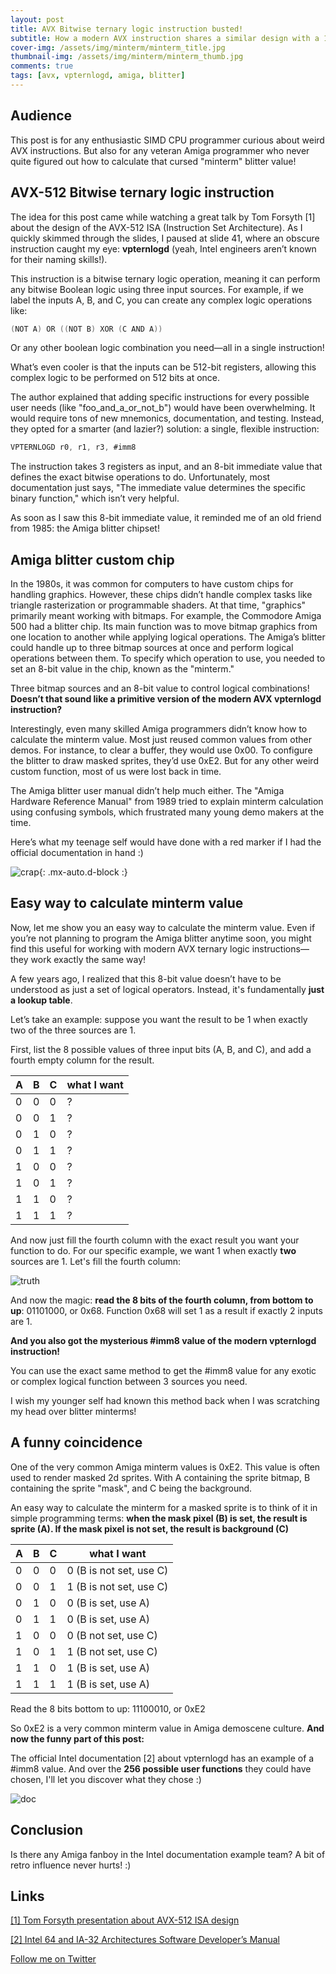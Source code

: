 ```yaml
---
layout: post
title: AVX Bitwise ternary logic instruction busted!
subtitle: How a modern AVX instruction shares a similar design with a 1985 blitter chip, by Arnaud Carré
cover-img: /assets/img/minterm/minterm_title.jpg
thumbnail-img: /assets/img/minterm/minterm_thumb.jpg
comments: true
tags: [avx, vpternlogd, amiga, blitter]
---
```

## Audience

This post is for any enthusiastic SIMD CPU programmer curious about weird AVX instructions. But also for any veteran Amiga programmer who never quite figured out how to calculate that cursed "minterm" blitter value!

## AVX-512 Bitwise ternary logic instruction

The idea for this post came while watching a great talk by Tom Forsyth [1] about the design of the AVX-512 ISA (Instruction Set Architecture). As I quickly skimmed through the slides, I paused at slide 41, where an obscure instruction caught my eye: **vpternlogd** (yeah, Intel engineers aren’t known for their naming skills!).

This instruction is a bitwise ternary logic operation, meaning it can perform any bitwise Boolean logic using three input sources. For example, if we label the inputs A, B, and C, you can create any complex logic operations like:

```c
(NOT A) OR ((NOT B) XOR (C AND A))
```

Or any other boolean logic combination you need—all in a single instruction!

What’s even cooler is that the inputs can be 512-bit registers, allowing this complex logic to be performed on 512 bits at once.

The author explained that adding specific instructions for every possible user needs (like "foo_and_a_or_not_b") would have been overwhelming. It would require tons of new mnemonics, documentation, and testing. Instead, they opted for a smarter (and lazier?) solution: a single, flexible instruction:

```c
VPTERNLOGD r0, r1, r3, #imm8
```

The instruction takes 3 registers as input, and an 8-bit immediate value that defines the exact bitwise operations to do. Unfortunately, most documentation just says, "The immediate value determines the specific binary function," which isn’t very helpful.

As soon as I saw this 8-bit immediate value, it reminded me of an old friend from 1985: the Amiga blitter chipset!

## Amiga blitter custom chip

In the 1980s, it was common for computers to have custom chips for handling graphics. However, these chips didn’t handle complex tasks like triangle rasterization or programmable shaders. At that time, "graphics" primarily meant working with bitmaps. For example, the Commodore Amiga 500 had a blitter chip. Its main function was to move bitmap graphics from one location to another while applying logical operations. The Amiga’s blitter could handle up to three bitmap sources at once and perform logical operations between them. To specify which operation to use, you needed to set an 8-bit value in the chip, known as the "minterm."

Three bitmap sources and an 8-bit value to control logical combinations! **Doesn’t that sound like a primitive version of the modern AVX vpternlogd instruction?**

Interestingly, even many skilled Amiga programmers didn’t know how to calculate the minterm value. Most just reused common values from other demos. For instance, to clear a buffer, they would use 0x00. To configure the blitter to draw masked sprites, they’d use 0xE2. But for any other weird custom function, most of us were lost back in time. 

The Amiga blitter user manual didn’t help much either. The "Amiga Hardware Reference Manual" from 1989 tried to explain minterm calculation using confusing symbols, which frustrated many young demo makers at the time.

Here’s what my teenage self would have done with a red marker if I had the official documentation in hand :) 

![crap](/assets/img/minterm/crap.jpg){: .mx-auto.d-block :}

## Easy way to calculate minterm value

Now, let me show you an easy way to calculate the minterm value. Even if you’re not planning to program the Amiga blitter anytime soon, you might find this useful for working with modern AVX ternary logic instructions—they work exactly the same way!

A few years ago, I realized that this 8-bit value doesn’t have to be understood as just a set of logical operators. Instead, it's fundamentally **just a lookup table**.

Let’s take an example: suppose you want the result to be 1 when exactly two of the three sources are 1.

First, list the 8 possible values of three input bits (A, B, and C), and add a fourth empty column for the result.

A | B | C | what I want
--|---|---|------------
0 | 0 | 0 | ?
0 | 0 | 1 | ?  
0 | 1 | 0 | ?
0 | 1 | 1 | ?
1 | 0 | 0 | ?
1 | 0 | 1 | ?
1 | 1 | 0 | ?
1 | 1 | 1 | ?

And now just fill the fourth column with the exact result you want your function to do. For our specific example, we want 1 when exactly **two** sources are 1. Let's fill the fourth column:

![truth](/assets/img/minterm/table.jpg)

And now the magic: **read the 8 bits of the fourth column, from bottom to up**: 01101000, or 0x68. Function 0x68 will set 1 as a result if exactly 2 inputs are 1.

**And you also got the mysterious #imm8 value of the modern vpternlogd instruction!**

You can use the exact same method to get the #imm8 value for any exotic or complex logical function between 3 sources you need. 

I wish my younger self had known this method back when I was scratching my head over blitter minterms!

## A funny coincidence

One of the very common Amiga minterm values is 0xE2. This value is often used to render masked 2d sprites. With A containing the sprite bitmap, B containing the sprite "mask", and C being the background.

An easy way to calculate the minterm for a masked sprite is to think of it in simple programming terms: **when the mask pixel (B) is set, the result is sprite (A). If the mask pixel is not set, the result is background (C)**

A | B | C | what I want
--|---|---|------------
0 | 0 | 0 | 0 (B is not set, use C)
0 | 0 | 1 | 1 (B is not set, use C)  
0 | 1 | 0 | 0 (B is set, use A)
0 | 1 | 1 | 0 (B is set, use A)
1 | 0 | 0 | 0 (B not set, use C)
1 | 0 | 1 | 1 (B not set, use C)
1 | 1 | 0 | 1 (B is set, use A)
1 | 1 | 1 | 1 (B is set, use A)

Read the 8 bits bottom to up: 11100010, or 0xE2

So 0xE2 is a very common minterm value in Amiga demoscene culture. **And now the funny part of this post:**

The official Intel documentation [2] about vpternlogd has an example of a #imm8 value. And over the **256 possible user functions** they could have chosen, I'll let you discover what they chose :) 

![doc](/assets/img/minterm/intel_doc.jpg)

## Conclusion

Is there any Amiga fanboy in the Intel documentation example team? A bit of retro influence never hurts! :)


## Links

[[1] Tom Forsyth presentation about AVX-512 ISA design](https://tomforsyth1000.github.io/papers/LRBNI%20origins%20v4%20full%20fat.pdf)

[[2] Intel 64 and IA-32 Architectures Software Developer’s Manual](https://software.intel.com/en-us/download/intel-64-and-ia-32-architectures-sdm-combined-volumes-1-2a-2b-2c-2d-3a-3b-3c-3d-and-4)

<a href="https://twitter.com/leonard_coder" target="_blank">Follow me on Twitter</a>

